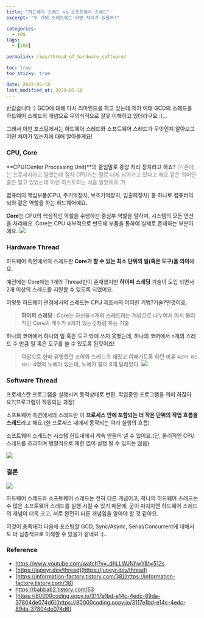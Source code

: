 ```yaml
---
title: "하드웨어 스레드 vs 소프트웨어 스레드"
excerpt: "두 개의 스레드에는 어떤 차이가 있을까?"

categories:
  - iOS
tags:
  - [iOS]

permalink: /ios/thread_of_hardware_software/

toc: true
toc_sticky: true

date: 2023-05-18
last_modified_at: 2023-05-18
---
```


반갑습니다 :)
GCD에 대해 다시 리마인드를 하고 있는데 제가 여태 GCD의 스레드를 하드웨어 스레드의 개념으로 무의식적으로 잘못 이해하고 있더라구요 :(...

그래서 이번 포스팅에서는 하드웨어 스레드와 소프트웨어 스레드가 무엇인지 알아보고 어떤 차이가 있는지에 대해 알아볼게요!

### CPU, Core
**CPU(Center Processing Unit)**의 줄임말로 중앙 처리 장치라고 하죠?
<span style="color: #808080">(기존에는 프로세서라고 말했는데 점차 CPU라는 말로 대체 되어가고 있다고 해요.같은 의미인줄은 알고 있었는데 이런 히스토리는 처음 알았네요..?)</span>

컴퓨터의 핵심부품(CPU, 주기억장치, 보조기억장치, 입출력장치) 중 하나로 컴퓨터의 뇌와 같은 역할을 하는 하드웨어예요.

**Core**는 CPU의 핵심적인 역할을 수행하는 중심부 역할을 말하며, 시스템의 모든 연산을 처리해요.
Core는 CPU 내부적으로 반도체 부품을 통하여 실제로 존재하는 부분이에요.
![](https://velog.velcdn.com/images/textobey/post/e55023eb-b924-493d-be5f-5b4ea16ba9c3/image.png)

### Hardware Thread

하드웨어 측면에서의 스레드란 **Core가 할 수 있는 최소 단위의 일(혹은 도구)을 의미**해요. 

예전에는 Core에는 1개의 Thread만이 존재했지만 **하이퍼 스레딩** 기술이 도입 되면서 2개 이상의 스레드를 지원할 수 있도록 되었어요.

이렇듯 하드웨어 관점에서의 스레드는 CPU 제조사의 어떠한 기법?기술?인것이죠.

> **하이퍼 스레딩**
: Core는 자신을 n개의 스레드라는 개념으로 나누어서 마치 물리적인 Core의 개수가 n개가 있는것처럼 하는 기술


하나의 코어에서 하나의 일 혹은 도구 밖에 쓰지 못했는데, 하나의 코어에서 n개의 스레드 수 만큼 일 혹은 도구를 쓸 수 있도록 된것이죠!

> 여담으로 한때 유명했던 코어와 스레드의 재밌고 이해가도록 하던 비유
`4코어 8스레드`: 4명의 노예가 있는데, 노예가 팔이 8개 달려있다.
![](https://velog.velcdn.com/images/textobey/post/245061fc-2978-4aac-a2b3-dc515afc76af/image.png)


### Software Thread

프로세스란 프로그램을 실행시켜 동적상태로 변환, 작업중인 프로그램을 의미 하잖아요?(프로그램이 작동되는 과정)

소프트웨어 측면에서의 스레드란 이 **프로세스 안에 포함되는 더 작은 단위의 작업 흐름을 스레드**라고 해요.(한 프로세스 내에서 동작되는 여러 실행의 흐름)

소프트웨어 스레드는 시스템 한도내에서 계속 만들어 낼 수 있어요.(단, 물리적인 CPU 스레드를 초과하며 병렬적으로 제한 없이 실행 될 수 있지는 않음)

![](https://velog.velcdn.com/images/textobey/post/959954c7-682d-4c6a-97c5-a034e384b13a/image.png)

### 결론

![](https://velog.velcdn.com/images/textobey/post/84056b1d-bdbb-4ea2-8546-087556c543c0/image.png)

하드웨어 스레드와 소프트웨어 스레드는 전혀 다른 개념이고,
하나의 하드웨어 스레드는 수 많은 소프트웨어 스레드를 실행 시킬 수 있기 때문에, 굳이 따지자면 하드웨어 스레드의 개념이 더욱 크고, 서로 완전히 다른 개념임을 알아야 할 것 같아요.

이것이 충족돼야 다음에 포스팅할 GCD, Sync/Async, Serial/Concurrent에 대해서도 더 심층적으로 이해할 수 있을거 같네요 :)..



### Reference

- [https://www.youtube.com/watch?v=_dhLLWJNhwY&t=512s ](https://www.youtube.com/watch?v=_dhLLWJNhwY&t=512s )
- [https://juneyr.dev/thread](https://juneyr.dev/thread)
- [https://information-factory.tistory.com/38](https://information-factory.tistory.com/38)
- [https://babbab2.tistory.com/63 ](https://babbab2.tistory.com/63 )
- [https://80000coding.oopy.io/3117e1bd-e14c-4edc-89da-37804de074d6](https://80000coding.oopy.io/3117e1bd-e14c-4edc-89da-37804de074d6)
